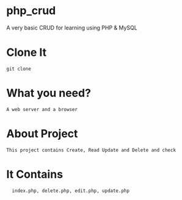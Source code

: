 # php_crud
A very basic CRUD for learning using PHP &amp; MySQL


# Clone It
``` git clone ```

# What you need?
``` A web server and a browser ```

# About Project

``` This project contains Create, Read Update and Delete and check ```

# It Contains
```
  index.php, delete.php, edit.php, update.php
```
